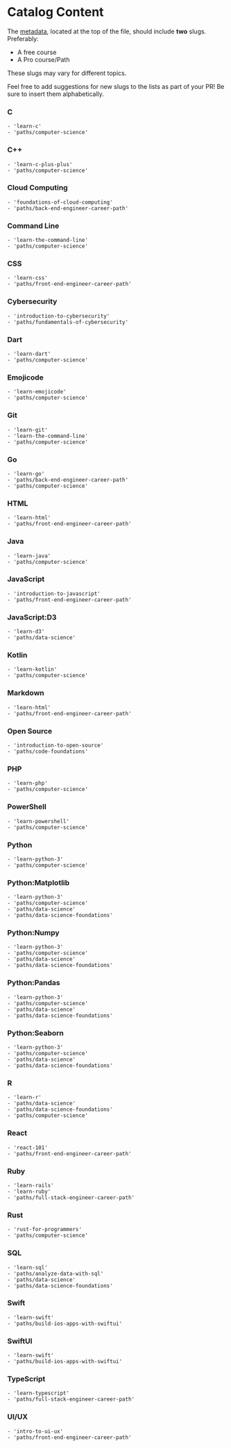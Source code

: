 # Catalog Content

The [metadata](https://github.com/Codecademy/docs/blob/main/documentation/content-standards.md#standards-metadata), located at the top of the file, should include **two** slugs. Preferably:

- A free course
- A Pro course/Path

These slugs may vary for different topics.

Feel free to add suggestions for new slugs to the lists as part of your PR! Be sure to insert them alphabetically.

### C

```
- 'learn-c'
- 'paths/computer-science'
```

### C++

```
- 'learn-c-plus-plus'
- 'paths/computer-science'
```

### Cloud Computing

```
- 'foundations-of-cloud-computing'
- 'paths/back-end-engineer-career-path'
```

### Command Line

```
- 'learn-the-command-line'
- 'paths/computer-science'
```

### CSS

```
- 'learn-css'
- 'paths/front-end-engineer-career-path'
```

### Cybersecurity

```
- 'introduction-to-cybersecurity'
- 'paths/fundamentals-of-cybersecurity'
```

### Dart

```
- 'learn-dart'
- 'paths/computer-science'
```

### Emojicode

```
- 'learn-emojicode'
- 'paths/computer-science'
```

### Git

```
- 'learn-git'
- 'learn-the-command-line'
- 'paths/computer-science'
```

### Go

```
- 'learn-go'
- 'paths/back-end-engineer-career-path'
- 'paths/computer-science'
```

### HTML

```
- 'learn-html'
- 'paths/front-end-engineer-career-path'
```

### Java

```
- 'learn-java'
- 'paths/computer-science'
```

### JavaScript

```
- 'introduction-to-javascript'
- 'paths/front-end-engineer-career-path'
```

### JavaScript:D3

```
- 'learn-d3'
- 'paths/data-science'
```

### Kotlin

```
- 'learn-kotlin'
- 'paths/computer-science'
```

### Markdown

```
- 'learn-html'
- 'paths/front-end-engineer-career-path'
```

### Open Source

```
- 'introduction-to-open-source'
- 'paths/code-foundations'
```

### PHP

```
- 'learn-php'
- 'paths/computer-science'
```

### PowerShell

```
- 'learn-powershell'
- 'paths/computer-science'
```

### Python

```
- 'learn-python-3'
- 'paths/computer-science'
```

### Python:Matplotlib

```
- 'learn-python-3'
- 'paths/computer-science'
- 'paths/data-science'
- 'paths/data-science-foundations'
```

### Python:Numpy

```
- 'learn-python-3'
- 'paths/computer-science'
- 'paths/data-science'
- 'paths/data-science-foundations'
```

### Python:Pandas

```
- 'learn-python-3'
- 'paths/computer-science'
- 'paths/data-science'
- 'paths/data-science-foundations'
```

### Python:Seaborn

```
- 'learn-python-3'
- 'paths/computer-science'
- 'paths/data-science'
- 'paths/data-science-foundations'
```

### R

```
- 'learn-r'
- 'paths/data-science'
- 'paths/data-science-foundations'
- 'paths/computer-science'
```

### React

```
- 'react-101'
- 'paths/front-end-engineer-career-path'
```

### Ruby

```
- 'learn-rails'
- 'learn-ruby'
- 'paths/full-stack-engineer-career-path'
```

### Rust

```
- 'rust-for-programmers'
- 'paths/computer-science'
```

### SQL

```
- 'learn-sql'
- 'paths/analyze-data-with-sql'
- 'paths/data-science'
- 'paths/data-science-foundations'
```

### Swift

```
- 'learn-swift'
- 'paths/build-ios-apps-with-swiftui'
```

### SwiftUI

```
- 'learn-swift'
- 'paths/build-ios-apps-with-swiftui'
```

### TypeScript

```
- 'learn-typescript'
- 'paths/full-stack-engineer-career-path'
```

### UI/UX

```
- 'intro-to-ui-ux'
- 'paths/front-end-engineer-career-path'
```
